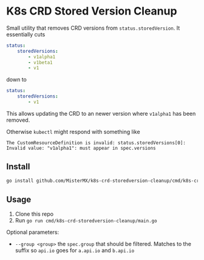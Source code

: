 # K8s CRD Stored Version Cleanup

Small utility that removes CRD versions from `status.storedVersion`. It essentially cuts

```yaml
status:
    storedVersions:
        - v1alpha1
        - v1beta1
        - v1
```

down to 

```yaml
status:
    storedVersions:
        - v1
```

This allows updating the CRD to an newer version where `v1alpha1` has been removed.

Otherwise `kubectl` might respond with something like

```
The CustomResourceDefinition is invalid: status.storedVersions[0]: Invalid value: "v1alpha1": must appear in spec.versions
```

## Install

```bash
go install github.com/MisterMX/k8s-crd-storedversion-cleanup/cmd/k8s-crd-storedversion-cleanup@latest 
```

## Usage

1. Clone this repo
2. Run `go run cmd/k8s-crd-storedversion-cleanup/main.go`

Optional parameters:

* `--group <group>` the `spec.group` that should be filtered. Matches to the suffix so `api.io` goes for `a.api.io` and `b.api.io`
